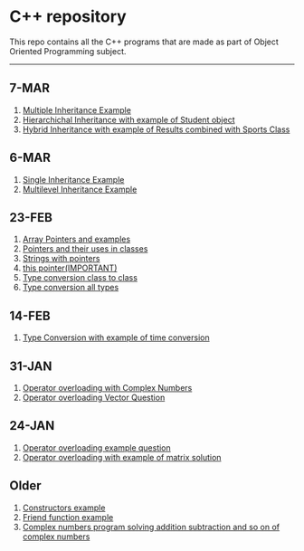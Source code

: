 # C++ repository

This repo contains all the C++ programs that are made as part of Object Oriented Programming subject.

___
7-MAR
------
  1. [Multiple Inheritance Example](../master/multipleInheritance.cpp)
  1. [Hierarchichal Inheritance with example of Student object](../master/hierarchicalInheritance.cpp)
  1. [Hybrid Inheritance with example of Results combined with Sports Class](../master/hybridInheritance.cpp)

6-MAR
------
  1. [Single Inheritance Example](../master/singleInheritance.cpp)
  1. [Multilevel Inheritance Example](../master/inheritanceMultilevel.cpp)

23-FEB
------
  1. [Array Pointers and examples](../master/arrayPointers.cpp)
  1. [Pointers and their uses in classes](../master/pointersAndClasses.cpp)
  1. [Strings with pointers](../master/stringPointers.cpp)
  1. [this pointer(IMPORTANT)](../master/thisPointer.cpp)
  1. [Type conversion class to class](../master/typeConvertClassToClass.cpp)
  1. [Type conversion all types](../master/typeConversionEx1.cpp)

14-FEB
------
  1. [Type Conversion with example of time conversion](../master/typeConversion.cpp)

31-JAN
------
  1. [Operator overloading with Complex Numbers](../master/complexOperatorOverload.cpp)
  1. [Operator overloading Vector Question](../master/vectorOperatorOverload.cpp)

24-JAN
------
  1. [Operator overloading example question](../master/operatorOverload.cpp)
  1. [Operator overloading with example of matrix solution](../master/matrixOperatorOverloading.cpp)

Older
------
  1. [Constructors example](../master/constructor.cpp)
  1. [Friend function example](../master/friend.cpp)
  1. [Complex numbers program solving addition subtraction and so on of complex numbers](../master/complex.cpp)
